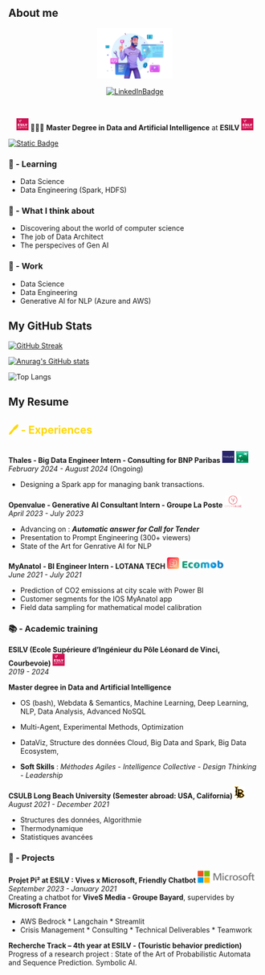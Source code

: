 ## About me
<p align="center">
  <img src="https://github.com/sevlfb/sevlfb/blob/main/img/dev.png" width="150"/>
</p>

<div id="badges" align="center">
  <a href="https://www.linkedin.com/in/s%C3%A9verin-lef%C3%A9bure-27880a1a8/">
    <img src="https://img.shields.io/badge/LinkedIn-blue?logo=linkedin&logoColor=white" alt="LinkedInBadge"/>
  </a>
</div>

<p align="center">
  <img src="https://komarev.com/ghpvc/?username=sevlfb&style=flat-square&color=blue" alt=""/>
</p>

<p align="center">
  <img src="https://github.com/sevlfb/sevlfb/blob/main/img/esilv.jpg" width="24"/> 
  🧑🏻‍🎓 <b>Master Degree in Data and Artificial Intelligence</b> at <b>ESILV</b> 
  <img src="https://github.com/sevlfb/sevlfb/blob/main/img/esilv.jpg" width="24"/>
</p>


[![Static Badge](https://img.shields.io/badge/My%20resume-%F0%9F%91%88-a?style=for-the-badge&logoColor=blue&labelColor=grey&color=blue)](#my-resume)


### 🌱 - Learning
* Data Science
* Data Engineering (Spark, HDFS)

### 🤔 - What I think about
* Discovering about the world of computer science
* The job of Data Architect
* The perspecives of Gen AI

### 💼 - Work
* Data Science
* Data Engineering
* Generative AI for NLP (Azure and AWS)

## My GitHub Stats

[![GitHub Streak](http://github-readme-streak-stats.herokuapp.com?user=sevlfb&theme=dark&background=000000)](https://git.io/streak-stats)

[![Anurag's GitHub stats](https://github-readme-stats.vercel.app/api?username=sevlfb&hide=stars,issues&show_icons=true&rank_icon=github&include_all_commits=true&title_color=FCFBFC&text_color=FFFFF0&bg_color=0.1,792FAD,A54A99&hide_border=true)](https://github.com/anuraghazra/github-readme-stats) 

<!--[![Readme Card](https://github-readme-stats.vercel.app/api/pin/?username=sevlfb&repo=github-readme-stats)](https://github.com/anuraghazra/github-readme-stats)-->

![Top Langs](https://github-readme-stats.vercel.app/api/top-langs/?username=sevlfb&size_weight=0.5&count_weight=0.5&layout=donut&title_color=FCFBFC&text_color=FFFFF0&bg_color=0.1,792FAD,A54A99&hide_border=true)

<!--[![Harlok's WakaTime stats](https://github-readme-stats.vercel.app/api/wakatime?username=sevlfb&layout=compact)](https://github.com/anuraghazra/github-readme-stats)-->

## My Resume

<h2>
  <p style="color:gold;">🖊️ - Experiences</p>
</h2>

**Thales - Big Data Engineer Intern - Consulting for BNP Paribas** <img src="https://github.com/sevlfb/sevlfb/blob/main/img/thales.jpg" width="24"/> <img src="https://github.com/sevlfb/sevlfb/blob/main/img/bnp.jpg" width="24"/>\
*February 2024 - August 2024* (Ongoing)
* Designing a Spark app for managing bank transactions.

**Openvalue - Generative AI Consultant Intern - Groupe La Poste** <img src="https://github.com/sevlfb/sevlfb/blob/main/img/ov-removebg.png" height="24"/>\
*April 2023 - July 2023*
* Advancing on : ***Automatic answer for Call for Tender***
* Presentation to Prompt Engineering (300+ viewers)
* State of the Art for Genrative AI for NLP

**MyAnatol - BI Engineer Intern - LOTANA TECH** <img src="https://github.com/sevlfb/sevlfb/blob/main/img/myanatol.png" width="24"/> <img src="https://github.com/sevlfb/sevlfb/blob/main/img/lotanatech.png" height="18"/>\
*June 2021 - July 2021*
* Prediction of CO2 emissions at city scale with Power BI
* Customer segments for the IOS MyAnatol app
* Field data sampling for mathematical model calibration

### 📚 - Academic training
**ESILV (Ecole Supérieure d’Ingénieur du Pôle Léonard de Vinci, Courbevoie)** <img src="https://github.com/sevlfb/sevlfb/blob/main/img/esilv.jpg" width="24"/>\
*2019 - 2024*

**Master degree in Data and Artificial Intelligence**

* OS (bash), Webdata & Semantics, Machine Learning, Deep Learning, NLP, Data Analysis, Advanced NoSQL
* Multi-Agent, Experimental Methods, Optimization
* DataViz, Structure des données Cloud, Big Data and Spark, Big Data Ecosystem, 

* **Soft Skills** : *Méthodes Agiles* - *Intelligence Collective* - *Design Thinking* - *Leadership*

**CSULB Long Beach University (Semester abroad: USA, California)** <img src="https://github.com/sevlfb/sevlfb/blob/main/img/csulb.png" height="24"/>\
*August 2021 - December 2021*
* Structures des données, Algorithmie
* Thermodynamique
* Statistiques avancées


### 🔭 - Projects
**Projet Pi² at ESILV : Vives x Microsoft, Friendly Chatbot** <img src="https://github.com/sevlfb/sevlfb/blob/main/img/microsoft.png" height="24"/>\
*September 2023 - January 2021*\
Creating a chatbot for **ViveS Media - Groupe Bayard**, supervides by **Microsoft France**
* AWS Bedrock * Langchain * Streamlit
* Crisis Management * Consulting * Technical Deliverables * Teamwork

**Recherche Track – 4th year at ESILV - (Touristic behavior prediction)**\
Progress of a research project : State of the Art of Probabilistic Automata and Sequence Prediction. Symbolic AI.


<!--
- 👯 I’m looking to collaborate on ...
- 🤔 I’m looking for help with ...
- 💬 Ask me about ...
- 📫 How to reach me: ...
- 😄 Pronouns: ...
- ⚡ Fun fact: ...
-->
